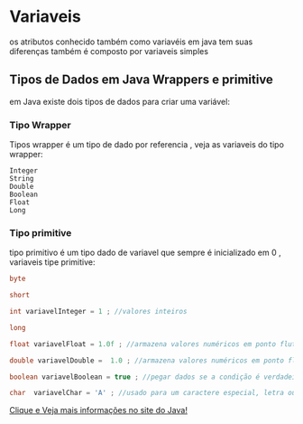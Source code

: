 # Variaveis
os atributos conhecido também como variavéis em java tem suas diferenças também é composto por variaveis simples 

## Tipos de Dados em Java  Wrappers e primitive
em Java existe dois tipos de dados para criar uma variável:

### Tipo Wrapper 
Tipos wrapper é um tipo de dado por referencia , veja as variaveis do tipo wrapper:


~~~
Integer
String 
Double 
Boolean
Float
Long
~~~

### Tipo primitive 

tipo primitivo é um tipo dado de variavel que sempre é inicializado em 0 , variaveis tipe primitive:

~~~java
byte 

short

int variavelInteger = 1 ; //valores inteiros

long 

float variavelFloat = 1.0f ; //armazena valores numéricos em ponto flutuante de precisão simples

double variavelDouble =  1.0 ; //armazena valores numéricos em ponto flutuante de precisão dupla 

boolean variavelBoolean = true ; //pegar dados se a condição é verdadeiro ou falso. (true or false)

char  variavelChar = 'A' ; //usado para um caractere especial, letra ou numero
~~~

<a href="https://docs.oracle.com/javase/tutorial/java/nutsandbolts/datatypes.html"> Clique e Veja mais informações no site do Java!</a>

